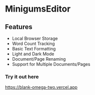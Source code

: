 # MinigumsEditor
## Features
- Local Browser Storage
- Word Count Tracking
- Basic Text Formatting
- Light and Dark Mode
- Document/Page Renaming
- Support for Multiple Documents/Pages
### Try it out here
https://blank-omega-two.vercel.app

